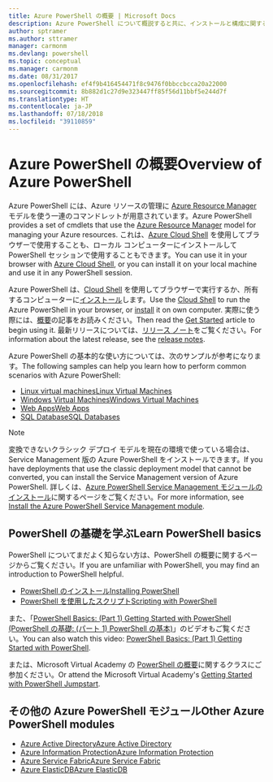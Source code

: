 ```yaml
---
title: Azure PowerShell の概要 | Microsoft Docs
description: Azure PowerShell について概説すると共に、インストールと構成に関するページへのリンクを紹介します。
author: sptramer
ms.author: sttramer
manager: carmonm
ms.devlang: powershell
ms.topic: conceptual
ms.manager: carmonm
ms.date: 08/31/2017
ms.openlocfilehash: ef4f9b416454471f8c9476f0bbccbcca20a22000
ms.sourcegitcommit: 8b882d1c27d9e323447ff85f56d11bbf5e244d7f
ms.translationtype: HT
ms.contentlocale: ja-JP
ms.lasthandoff: 07/18/2018
ms.locfileid: "39110859"
---
```

# <a name="overview-of-azure-powershell"></a><span data-ttu-id="3f9b4-103">Azure PowerShell の概要</span><span class="sxs-lookup"><span data-stu-id="3f9b4-103">Overview of Azure PowerShell</span></span>

<span data-ttu-id="3f9b4-104">Azure PowerShell には、Azure リソースの管理に [Azure Resource Manager](/azure/azure-resource-manager/resource-group-overview) モデルを使う一連のコマンドレットが用意されています。</span><span class="sxs-lookup"><span data-stu-id="3f9b4-104">Azure PowerShell provides a set of cmdlets that use the [Azure Resource Manager](/azure/azure-resource-manager/resource-group-overview) model for managing your Azure resources.</span></span> <span data-ttu-id="3f9b4-105">これは、[Azure Cloud Shell](/azure/cloud-shell/overview) を使用してブラウザーで使用することも、ローカル コンピューターにインストールして PowerShell セッションで使用することもできます。</span><span class="sxs-lookup"><span data-stu-id="3f9b4-105">You can use it in your browser with [Azure Cloud Shell](/azure/cloud-shell/overview), or you can install it on your local machine and use it in any PowerShell session.</span></span>

<span data-ttu-id="3f9b4-106">Azure PowerShell は、[Cloud Shell](/azure/cloud-shell/overview) を使用してブラウザーで実行するか、所有するコンピューターに[インストール](install-azurerm-ps.md)します。</span><span class="sxs-lookup"><span data-stu-id="3f9b4-106">Use the [Cloud Shell](/azure/cloud-shell/overview) to run the Azure PowerShell in your browser, or [install](install-azurerm-ps.md) it on own computer.</span></span> <span data-ttu-id="3f9b4-107">実際に使う際には、[概要](get-started-azureps.md)の記事をお読みください。</span><span class="sxs-lookup"><span data-stu-id="3f9b4-107">Then read the [Get Started](get-started-azureps.md) article to begin using it.</span></span> <span data-ttu-id="3f9b4-108">最新リリースについては、[リリース ノート](release-notes-azureps.md)をご覧ください。</span><span class="sxs-lookup"><span data-stu-id="3f9b4-108">For information about the latest release, see the [release notes](release-notes-azureps.md).</span></span>

<span data-ttu-id="3f9b4-109">Azure PowerShell の基本的な使い方については、次のサンプルが参考になります。</span><span class="sxs-lookup"><span data-stu-id="3f9b4-109">The following samples can help you learn how to perform common scenarios with Azure PowerShell:</span></span>

* [<span data-ttu-id="3f9b4-110">Linux virtual machines</span><span class="sxs-lookup"><span data-stu-id="3f9b4-110">Linux Virtual Machines</span></span>](/azure/virtual-machines/virtual-machines-linux-powershell-samples?toc=/powershell/azure/toc.json)
* [<span data-ttu-id="3f9b4-111">Windows Virtual Machines</span><span class="sxs-lookup"><span data-stu-id="3f9b4-111">Windows Virtual Machines</span></span>](/azure/virtual-machines/virtual-machines-windows-powershell-samples?toc=/powershell/azure/toc.json)
* [<span data-ttu-id="3f9b4-112">Web Apps</span><span class="sxs-lookup"><span data-stu-id="3f9b4-112">Web Apps</span></span>](/azure/app-service-web/app-service-powershell-samples?toc=/powershell/azure/toc.json)
* [<span data-ttu-id="3f9b4-113">SQL Database</span><span class="sxs-lookup"><span data-stu-id="3f9b4-113">SQL Databases</span></span>](/azure/sql-database/sql-database-powershell-samples?toc=/powershell/azure/toc.json)

> [!NOTE]
> <span data-ttu-id="3f9b4-114">変換できないクラシック デプロイ モデルを現在の環境で使っている場合は、Service Management 版の Azure PowerShell をインストールできます。</span><span class="sxs-lookup"><span data-stu-id="3f9b4-114">If you have deployments that use the classic deployment model that cannot be converted, you can install the Service Management version of Azure PowerShell.</span></span> <span data-ttu-id="3f9b4-115">詳しくは、[Azure PowerShell Service Management モジュールのインストール](/powershell/azure/servicemanagement/install-azure-ps)に関するページをご覧ください。</span><span class="sxs-lookup"><span data-stu-id="3f9b4-115">For more information, see [Install the Azure PowerShell Service Management module](/powershell/azure/servicemanagement/install-azure-ps).</span></span>

## <a name="learn-powershell-basics"></a><span data-ttu-id="3f9b4-116">PowerShell の基礎を学ぶ</span><span class="sxs-lookup"><span data-stu-id="3f9b4-116">Learn PowerShell basics</span></span>

<span data-ttu-id="3f9b4-117">PowerShell についてまだよく知らない方は、PowerShell の概要に関するページからご覧ください。</span><span class="sxs-lookup"><span data-stu-id="3f9b4-117">If you are unfamiliar with PowerShell, you may find an introduction to PowerShell helpful.</span></span>

* [<span data-ttu-id="3f9b4-118">PowerShell のインストール</span><span class="sxs-lookup"><span data-stu-id="3f9b4-118">Installing PowerShell</span></span>](/powershell/scripting/installing-windows-powershell)
* [<span data-ttu-id="3f9b4-119">PowerShell を使用したスクリプト</span><span class="sxs-lookup"><span data-stu-id="3f9b4-119">Scripting with PowerShell</span></span>](/powershell/scripting/scripting-with-windows-powershell)

<span data-ttu-id="3f9b4-120">また、「[PowerShell Basics: (Part 1) Getting Started with PowerShell (PowerShell の基礎: (パート 1) PowerShell の基本)](https://channel9.msdn.com/Blogs/Taste-of-Premier/PowerShellBasicsPart1)」のビデオもご覧ください。</span><span class="sxs-lookup"><span data-stu-id="3f9b4-120">You can also watch this video: [PowerShell Basics: (Part 1) Getting Started with PowerShell](https://channel9.msdn.com/Blogs/Taste-of-Premier/PowerShellBasicsPart1).</span></span>

<span data-ttu-id="3f9b4-121">または、Microsoft Virtual Academy の [PowerShell の概要](https://mva.microsoft.com/liveevents/powershell-jumpstart)に関するクラスにご参加ください。</span><span class="sxs-lookup"><span data-stu-id="3f9b4-121">Or attend the Microsoft Virtual Academy's [Getting Started with PowerShell Jumpstart](https://mva.microsoft.com/liveevents/powershell-jumpstart).</span></span>

## <a name="other-azure-powershell-modules"></a><span data-ttu-id="3f9b4-122">その他の Azure PowerShell モジュール</span><span class="sxs-lookup"><span data-stu-id="3f9b4-122">Other Azure PowerShell modules</span></span>

* [<span data-ttu-id="3f9b4-123">Azure Active Directory</span><span class="sxs-lookup"><span data-stu-id="3f9b4-123">Azure Active Directory</span></span>](/powershell/azure/active-directory/)
* [<span data-ttu-id="3f9b4-124">Azure Information Protection</span><span class="sxs-lookup"><span data-stu-id="3f9b4-124">Azure Information Protection</span></span>](/powershell/azure/aip/)
* [<span data-ttu-id="3f9b4-125">Azure Service Fabric</span><span class="sxs-lookup"><span data-stu-id="3f9b4-125">Azure Service Fabric</span></span>](/powershell/azure/service-fabric/)
* [<span data-ttu-id="3f9b4-126">Azure ElasticDB</span><span class="sxs-lookup"><span data-stu-id="3f9b4-126">Azure ElasticDB</span></span>](/powershell/azure/elasticdbjobs/)